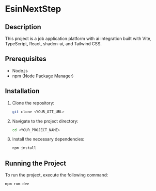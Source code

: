 # EsinNextStep

## Description
This project is a job application platform with ai integration built with Vite, TypeScript, React, shadcn-ui, and Tailwind CSS.

## Prerequisites
- Node.js
- npm (Node Package Manager)

## Installation
1. Clone the repository:
    ```bash
    git clone <YOUR_GIT_URL>
    ```
2. Navigate to the project directory:
    ```bash
    cd <YOUR_PROJECT_NAME>
    ```
3. Install the necessary dependencies:
    ```bash
    npm install
    ```

## Running the Project
To run the project, execute the following command:
```bash
npm run dev
